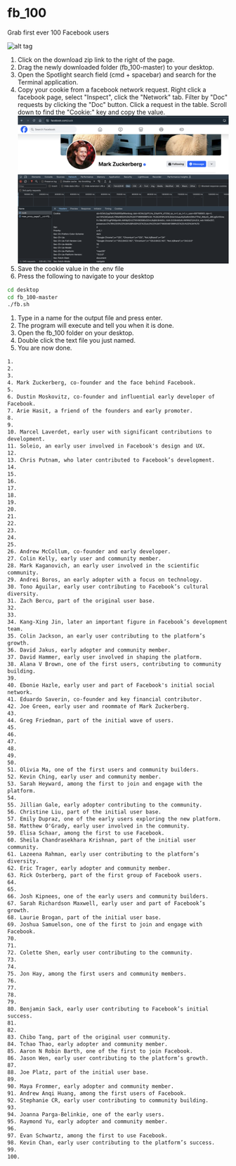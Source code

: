 # fb_100
Grab first ever 100 Facebook users

![alt tag](https://github.com/seanwessmith/fb_100/blob/master/fb_min.gif)

1. Click on the download zip link to the right of the page. 
2. Drag the newly downloaded folder (fb_100-master) to your desktop.
3. Open the Spotlight search field (cmd + spacebar) and search for the Terminal application.
4. Copy your cookie from a facebook network request. Right click a facebook page, select "Inspect", click the "Network" tab. Filter by "Doc" requests by clicking the "Doc" button. Click a request in the table. Scroll down to find the "Cookie:" key and copy the value.
![alt tag](https://github.com/seanwessmith/fb_100/blob/master/network_tab_cookie.png)
6. Save the cookie value in the .env file
7. Press the following to navigate to your desktop
```bash
cd desktop
cd fb_100-master
./fb.sh
```
1. Type in a name for the output file and press enter. 
2. The program will execute and tell you when it is done. 
3. Open the fb_100 folder on your desktop. 
4. Double click the text file you just named. 
5. You are now done.

```
1.
2.
3.
4. Mark Zuckerberg, co-founder and the face behind Facebook.
5.
6. Dustin Moskovitz, co-founder and influential early developer of Facebook.
7. Arie Hasit, a friend of the founders and early promoter.
8.
9.
10. Marcel Laverdet, early user with significant contributions to development.
11. Soleio, an early user involved in Facebook's design and UX.
12.
13. Chris Putnam, who later contributed to Facebook’s development.
14.
15.
16.
17.
18.
19.
20.
21.
22.
23.
24.
25.
26. Andrew McCollum, co-founder and early developer.
27. Colin Kelly, early user and community member.
28. Mark Kaganovich, an early user involved in the scientific community.
29. Andrei Boros, an early adopter with a focus on technology.
30. Tono Aguilar, early user contributing to Facebook’s cultural diversity.
31. Zach Bercu, part of the original user base.
32.
33.
34. Kang-Xing Jin, later an important figure in Facebook’s development team.
35. Colin Jackson, an early user contributing to the platform’s growth.
36. David Jakus, early adopter and community member.
37. David Hammer, early user involved in shaping the platform.
38. Alana V Brown, one of the first users, contributing to community building.
39.
40. Ebonie Hazle, early user and part of Facebook's initial social network.
41. Eduardo Saverin, co-founder and key financial contributor.
42. Joe Green, early user and roommate of Mark Zuckerberg.
43.
44. Greg Friedman, part of the initial wave of users.
45.
46.
47.
48.
49.
50.
51. Olivia Ma, one of the first users and community builders.
52. Kevin Ching, early user and community member.
53. Sarah Heyward, among the first to join and engage with the platform.
54.
55. Jillian Gale, early adopter contributing to the community.
56. Christine Liu, part of the initial user base.
57. Emily Dupraz, one of the early users exploring the new platform.
58. Matthew O'Grady, early user involved in the community.
59. Elisa Schaar, among the first to use Facebook.
60. Sheila Chandrasekhara Krishnan, part of the initial user community.
61. Lazeena Rahman, early user contributing to the platform’s diversity.
62. Eric Trager, early adopter and community member.
63. Rick Osterberg, part of the first group of Facebook users.
64.
65.
66. Josh Kipnees, one of the early users and community builders.
67. Sarah Richardson Maxwell, early user and part of Facebook’s growth.
68. Laurie Brogan, part of the initial user base.
69. Joshua Samuelson, one of the first to join and engage with Facebook.
70.
71.
72. Colette Shen, early user contributing to the community.
73.
74.
75. Jon Hay, among the first users and community members.
76.
77.
78.
79.
80. Benjamin Sack, early user contributing to Facebook’s initial success.
81.
82.
83. Chibo Tang, part of the original user community.
84. Tchao Thao, early adopter and community member.
85. Aaron N Robin Barth, one of the first to join Facebook.
86. Jason Wen, early user contributing to the platform’s growth.
87.
88. Joe Platz, part of the initial user base.
89.
90. Maya Frommer, early adopter and community member.
91. Andrew Anqi Huang, among the first users of Facebook.
92. Stephanie CR, early user contributing to community building.
93.
94. Joanna Parga-Belinkie, one of the early users.
95. Raymond Yu, early adopter and community member.
96.
97. Evan Schwartz, among the first to use Facebook.
98. Kevin Chan, early user contributing to the platform’s success.
99.
100.
```